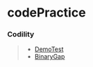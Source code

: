 # codePractice
 ###  **Codility**  
>* [DemoTest](https://app.codility.com/programmers/lessons/1-iterations/binary_gap, "codility DeomoTest link") 
>* [BinaryGap](https://app.codility.com/demo/take-sample-test, "codility BianaryGap link") 
